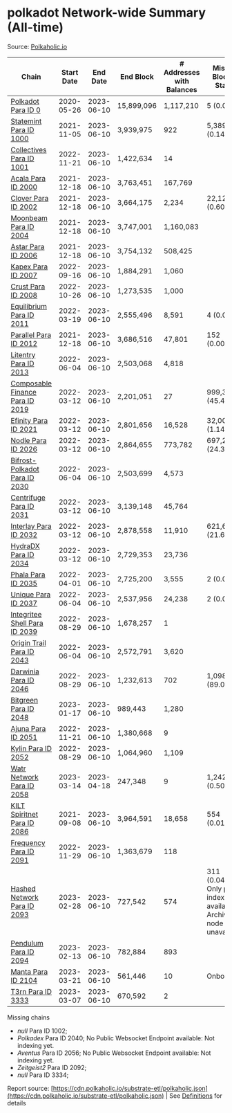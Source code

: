 # polkadot Network-wide Summary (All-time)

Source: [Polkaholic.io](https://polkaholic.io)


| Chain            | Start Date | End Date | End Block | # Addresses with Balances | Missing Blocks / Status |
| ---------------- | ---------- | ---------| --------- | ------------------------- | ----------------------- |
| [Polkadot Para ID 0](/polkadot/0-polkadot) | 2020-05-26 | 2023-06-10 | 15,899,096 |  1,117,210 | 5 (0.00%)  |
| [Statemint Para ID 1000](/polkadot/1000-statemint) | 2021-11-05 | 2023-06-10 | 3,939,975 |  922 | 5,389 (0.14%)  |
| [Collectives Para ID 1001](/polkadot/1001-collectives) | 2022-11-21 | 2023-06-10 | 1,422,634 |  14 |    |
| [Acala Para ID 2000](/polkadot/2000-acala) | 2021-12-18 | 2023-06-10 | 3,763,451 |  167,769 |    |
| [Clover Para ID 2002](/polkadot/2002-clover) | 2021-12-18 | 2023-06-10 | 3,664,175 |  2,234 | 22,127 (0.60%)  |
| [Moonbeam Para ID 2004](/polkadot/2004-moonbeam) | 2021-12-18 | 2023-06-10 | 3,747,001 |  1,160,083 |    |
| [Astar Para ID 2006](/polkadot/2006-astar) | 2021-12-18 | 2023-06-10 | 3,754,132 |  508,425 |    |
| [Kapex Para ID 2007](/polkadot/2007-kapex) | 2022-09-16 | 2023-06-10 | 1,884,291 |  1,060 |    |
| [Crust Para ID 2008](/polkadot/2008-crust) | 2022-10-26 | 2023-06-10 | 1,273,535 |  1,000 |    |
| [Equilibrium Para ID 2011](/polkadot/2011-equilibrium) | 2022-03-19 | 2023-06-10 | 2,555,496 |  8,591 | 4 (0.00%)  |
| [Parallel Para ID 2012](/polkadot/2012-parallel) | 2021-12-18 | 2023-06-10 | 3,686,516 |  47,801 | 152 (0.00%)  |
| [Litentry Para ID 2013](/polkadot/2013-litentry) | 2022-06-04 | 2023-06-10 | 2,503,068 |  4,818 |    |
| [Composable Finance Para ID 2019](/polkadot/2019-composable) | 2022-03-12 | 2023-06-10 | 2,201,051 |  27 | 999,370 (45.40%)  |
| [Efinity Para ID 2021](/polkadot/2021-efinity) | 2022-03-12 | 2023-06-10 | 2,801,656 |  16,528 | 32,001 (1.14%)  |
| [Nodle Para ID 2026](/polkadot/2026-nodle) | 2022-03-12 | 2023-06-10 | 2,864,655 |  773,782 | 697,249 (24.34%)  |
| [Bifrost-Polkadot Para ID 2030](/polkadot/2030-bifrost-dot) | 2022-06-04 | 2023-06-10 | 2,503,699 |  4,573 |    |
| [Centrifuge Para ID 2031](/polkadot/2031-centrifuge) | 2022-03-12 | 2023-06-10 | 3,139,148 |  45,764 |    |
| [Interlay Para ID 2032](/polkadot/2032-interlay) | 2022-03-12 | 2023-06-10 | 2,878,558 |  11,910 | 621,626 (21.60%)  |
| [HydraDX Para ID 2034](/polkadot/2034-hydradx) | 2022-03-12 | 2023-06-10 | 2,729,353 |  23,736 |    |
| [Phala Para ID 2035](/polkadot/2035-phala) | 2022-04-01 | 2023-06-10 | 2,725,200 |  3,555 | 2 (0.00%)  |
| [Unique Para ID 2037](/polkadot/2037-unique) | 2022-06-04 | 2023-06-10 | 2,537,956 |  24,238 | 2 (0.00%)  |
| [Integritee Shell Para ID 2039](/polkadot/2039-integritee-shell) | 2022-08-29 | 2023-06-10 | 1,678,257 |  1 |    |
| [Origin Trail Para ID 2043](/polkadot/2043-origintrail) | 2022-06-04 | 2023-06-10 | 2,572,791 |  3,620 |    |
| [Darwinia Para ID 2046](/polkadot/2046-darwinia) | 2022-08-29 | 2023-06-10 | 1,232,613 |  702 | 1,098,159 (89.09%)  |
| [Bitgreen Para ID 2048](/polkadot/2048-bitgreen) | 2023-01-17 | 2023-06-10 | 989,443 |  1,280 |    |
| [Ajuna Para ID 2051](/polkadot/2051-ajuna) | 2022-11-21 | 2023-06-10 | 1,380,668 |  9 |    |
| [Kylin Para ID 2052](/polkadot/2052-kylin) | 2022-08-29 | 2023-06-10 | 1,064,960 |  1,109 |    |
| [Watr Network Para ID 2058](/polkadot/2058-watr) | 2023-03-14 | 2023-04-18 | 247,348 |  9 | 1,242 (0.50%)  |
| [KILT Spiritnet Para ID 2086](/polkadot/2086-kilt) | 2021-09-08 | 2023-06-10 | 3,964,591 |  18,658 | 554 (0.01%)  |
| [Frequency Para ID 2091](/polkadot/2091-frequency) | 2022-11-29 | 2023-06-10 | 1,363,679 |  118 |    |
| [Hashed Network Para ID 2093](/polkadot/2093-hashed) | 2023-02-28 | 2023-06-10 | 727,542 |  574 | 311 (0.04%) Only partial index available: Archive node unavailable |
| [Pendulum Para ID 2094](/polkadot/2094-pendulum) | 2023-02-13 | 2023-06-10 | 782,884 |  893 |    |
| [Manta Para ID 2104](/polkadot/2104-manta) | 2023-03-21 | 2023-06-10 | 561,446 |  10 |   Onboarding |
| [T3rn Para ID 3333](/polkadot/3333-t3rn) | 2023-03-07 | 2023-06-10 | 670,592 |  2 |    |

Missing chains


* *null* Para ID 1002; 
* *Polkadex* Para ID 2040; No Public Websocket Endpoint available: Not indexing yet.
* *Aventus* Para ID 2056; No Public Websocket Endpoint available: Not indexing yet.
* *Zeitgeist2* Para ID 2092; 
* *null* Para ID 3334; 

Report source: [https://cdn.polkaholic.io/substrate-etl/polkaholic.json](https://cdn.polkaholic.io/substrate-etl/polkaholic.json) | See [Definitions](/DEFINITIONS.md) for details
